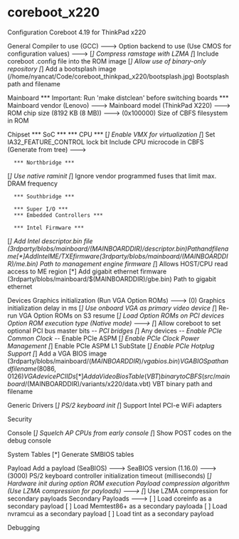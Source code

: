 # coreboot_x220

Configuration Coreboot 4.19 for ThinkPad x220

General
      Compiler to use (GCC) --->
      Option backend to use (Use CMOS for configuration values) --->
  [*] Compress ramstage with LZMA
  [*] Include coreboot .config file into the ROM image
  [*] Allow use of binary-only repository
  [*] Add a bootsplash image
      (/home/nyancat/Code/coreboot_thinkpad_x220/bootsplash.jpg) Bootsplash path and filename

Mainboard
  *** Important: Run 'make distclean' before switching boards ***
  Mainboard vendor (Lenovo) --->
  Mainboard model (ThinkPad X220) --->
  ROM chip size (8192 KB (8 MB)) --->
  (0x100000) Size of CBFS filesystem in ROM

Chipset
      *** SoC ***
      *** CPU ***
  [*] Enable VMX for virtualization
  [*] Set IA32_FEATURE_CONTROL lock bit
      Include CPU microcode in CBFS (Generate from tree) --->

      *** Northbridge ***
  [*] Use native raminit
  [*] Ignore vendor programmed fuses that limit max. DRAM frequency

      *** Southbridge ***

      *** Super I/O ***
      *** Embedded Controllers ***

      *** Intel Firmware ***
  [*] Add Intel descriptor.bin file
      (3rdparty/blobs/mainboard/$(MAINBOARDDIR)/descriptor.bin) Path and filename
  [*] Add Intel ME/TXE firmware
      (3rdparty/blobs/mainboard/$(MAINBOARDDIR)/me.bin) Path to management engine firmware
  [*] Allows HOST/CPU read access to ME region
  [*] Add gigabit ethernet firmware
      (3rdparty/blobs/mainboard/$(MAINBOARDDIR)/gbe.bin) Path to gigabit ethernet

Devices
      Graphics initialization (Run VGA Option ROMs) --->
      (0) Graphics initialization delay in ms
  [*] Use onboard VGA as primary video device
  [*] Re-run VGA Option ROMs on S3 resume
  [*] Load Option ROMs on PCI devices
      Option ROM execution type (Native mode) --->
  [*] Allow coreboot to set optional PCI bus master bits
  -*-   PCI bridges
  [*]   Any devices
  -*- Enable PCIe Common Clock
  -*- Enable PCIe ASPM
  [*] Enable PCIe Clock Power Management
  [*] Enable PCIe ASPM L1 SubState
  [*] Enable PCIe Hotplug Support
  [*] Add a VGA BIOS image
      (3rdparty/blobs/mainboard/$(MAINBOARDDIR)/vgabios.bin) VGA BIOS path and filename
      (8086,0126) VGA device PCI IDs
  [*] Add a Video Bios Table (VBT) binary to CBFS
      (src/mainboard/$(MAINBOARDDIR)/variants/x220/data.vbt) VBT binary path and filename

Generic Drivers
  [*] PS/2 keyboard init
  [*] Support Intel PCI-e WiFi adapters

Security

Console
  [*] Squelch AP CPUs from early console
  [*] Show POST codes on the debug console

System Tables
  [*] Generate SMBIOS tables

Payload
      Add a payload (SeaBIOS) --->
      SeaBIOS version (1.16.0) --->
      (3000) PS/2 keyboard controller initialization timeout (milliseconds)
  [*] Hardware init during option ROM execution
      Payload compression algorithm (Use LZMA compression for payloads) --->
  [*] Use LZMA compression for secondary payloads
      Secondary Payloads --->
        [ ] Load coreinfo as a secondary payload
        [ ] Load Memtest86+ as a secondary payloada
        [ ] Load nvramcui as a secondary payload
        [ ] Load tint as a secondary payload

Debugging
